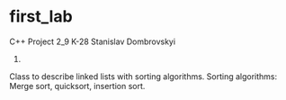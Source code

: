 # first_lab
C++
Project 2_9
K-28
Stanislav Dombrovskyi 


1)
Class to describe linked lists with sorting algorithms.
Sorting algorithms:
Merge sort, quicksort, insertion sort.
